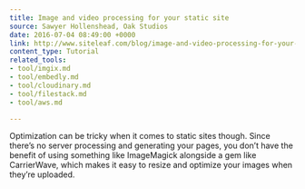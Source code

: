 ```yaml
---
title: Image and video processing for your static site
source: Sawyer Hollenshead, Oak Studios
date: 2016-07-04 08:49:00 +0000
link: http://www.siteleaf.com/blog/image-and-video-processing-for-your-static-site/
content_type: Tutorial
related_tools:
- tool/imgix.md
- tool/embedly.md
- tool/cloudinary.md
- tool/filestack.md
- tool/aws.md

---
```

Optimization can be tricky when it comes to static sites though. Since there’s no server processing and generating your pages, you don’t have the benefit of using something like ImageMagick alongside a gem like CarrierWave, which makes it easy to resize and optimize your images when they’re uploaded.
